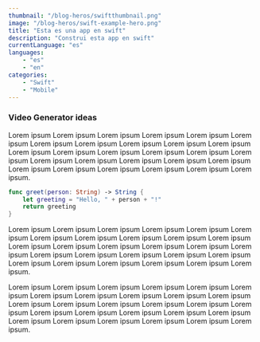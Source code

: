 ```yaml
---
thumbnail: "/blog-heros/swiftthumbnail.png"
image: "/blog-heros/swift-example-hero.png"
title: "Esta es una app en swift"
description: "Construi esta app en swift"
currentLanguage: "es"
languages: 
    - "es"
    - "en"
categories:
    - "Swift"
    - "Mobile"
---
```


### Video Generator ideas

Lorem ipsum Lorem ipsum Lorem ipsum Lorem ipsum Lorem ipsum Lorem ipsum Lorem ipsum Lorem ipsum Lorem ipsum Lorem ipsum Lorem ipsum Lorem ipsum Lorem ipsum Lorem ipsum Lorem ipsum Lorem ipsum Lorem ipsum Lorem ipsum Lorem ipsum Lorem ipsum Lorem ipsum Lorem ipsum Lorem ipsum Lorem ipsum Lorem ipsum Lorem ipsum Lorem ipsum Lorem ipsum.

```swift
func greet(person: String) -> String {
    let greeting = "Hello, " + person + "!"
    return greeting
}
```
Lorem ipsum Lorem ipsum Lorem ipsum Lorem ipsum Lorem ipsum Lorem ipsum Lorem ipsum Lorem ipsum Lorem ipsum Lorem ipsum Lorem ipsum Lorem ipsum Lorem ipsum Lorem ipsum Lorem ipsum Lorem ipsum Lorem ipsum Lorem ipsum Lorem ipsum Lorem ipsum Lorem ipsum Lorem ipsum Lorem ipsum Lorem ipsum Lorem ipsum Lorem ipsum Lorem ipsum Lorem ipsum.

Lorem ipsum Lorem ipsum Lorem ipsum Lorem ipsum Lorem ipsum Lorem ipsum Lorem ipsum Lorem ipsum Lorem ipsum Lorem ipsum Lorem ipsum Lorem ipsum Lorem ipsum Lorem ipsum Lorem ipsum Lorem ipsum Lorem ipsum Lorem ipsum Lorem ipsum Lorem ipsum Lorem ipsum Lorem ipsum Lorem ipsum Lorem ipsum Lorem ipsum Lorem ipsum Lorem ipsum Lorem ipsum.